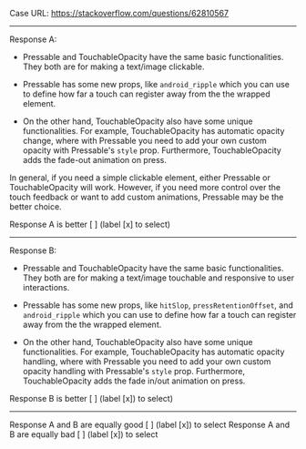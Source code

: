 Case URL: https://stackoverflow.com/questions/62810567

------
Response A:

- Pressable and TouchableOpacity have the same basic functionalities. They both are for making a text/image clickable.

- Pressable has some new props, like `android_ripple` which you can use to define how far a touch can register away from the the wrapped element.

- On the other hand, TouchableOpacity also have some unique functionalities. For example, TouchableOpacity has automatic opacity change, where with Pressable you need to add your own custom opacity with Pressable's `style` prop. Furthermore, TouchableOpacity adds the fade-out animation on press. 

In general, if you need a simple clickable element, either Pressable or TouchableOpacity will work. However, if you need more control over the touch feedback or want to add custom animations, Pressable may be the better choice.

Response A is better [ ] (label [x] to select)

-------
Response B:

- Pressable and TouchableOpacity have the same basic functionalities. They both are for making a text/image touchable and responsive to user interactions.

- Pressable has some new props, like `hitSlop`, `pressRetentionOffset`, and `android_ripple` which you can use to define how far a touch can register away from the the wrapped element.

- On the other hand, TouchableOpacity also have some unique functionalities. For example, TouchableOpacity has automatic opacity handling, where with Pressable you need to add your own custom opacity handling with Pressable's `style` prop. Furthermore, TouchableOpacity adds the fade in/out animation on press.

Response B is better [ ] (label [x]) to select)

-------

Response A and B are equally good [ ] (label [x]) to select
Response A and B are equally bad [ ] (label [x]) to select
